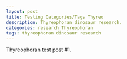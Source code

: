 ```yaml
---
layout: post
title: Testing Categories/Tags Thyreo
description: Thyreophoran dinosaur research.
categories: research Thyreophoran
tags: thyreophoran dinosaur research
---
```


Thyreophoran test post #1.
